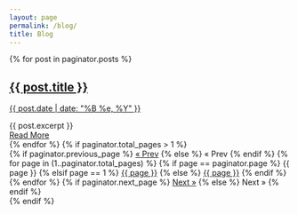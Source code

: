 ```yaml
---
layout: page
permalink: /blog/
title: Blog
---
```

<div class="posts">
    {% for post in paginator.posts %}
        <article class="post">
            <a href="{{ site.baseurl }}{{ post.url }}">
                <h1>{{ post.title }}</h1>
                <div>
                <p class="post_date">{{ post.date | date: "%B %e, %Y" }}</p>
                </div>
            </a>
            <div class="entry">
                {{ post.excerpt }}
            </div>
            <a href="{{ site.baseurl }}{{ post.url }}" class="read-more">Read More</a>
        </article>
    {% endfor %}
    <!-- pagination -->
    {% if paginator.total_pages > 1 %}
    <div class="pagination">
        {% if paginator.previous_page %}
        <a href="{{ paginator.previous_page_path | prepend: site.baseurl | replace: '//', '/' }}">&laquo; Prev</a>
        {% else %}
        <span>&laquo; Prev</span>
        {% endif %}
        {% for page in (1..paginator.total_pages) %}
        {% if page == paginator.page %}
            <span class="webjeda">{{ page }}</span>
        {% elsif page == 1 %}
            <a href="{{ '/' | prepend: site.baseurl | replace: '//', '/' }}">{{ page }}</a>
        {% else %}
            <a href="{{ site.paginate_path | prepend: site.baseurl | replace: '//', '/' | replace: ':num', page }}">{{ page }}</a>
        {% endif %}
        {% endfor %}
        {% if paginator.next_page %}
        <a href="{{ paginator.next_page_path | prepend: site.baseurl | replace: '//', '/' }}">Next &raquo;</a>
        {% else %}
        <span>Next &raquo;</span>
        {% endif %}
    </div>
    {% endif %}
</div>